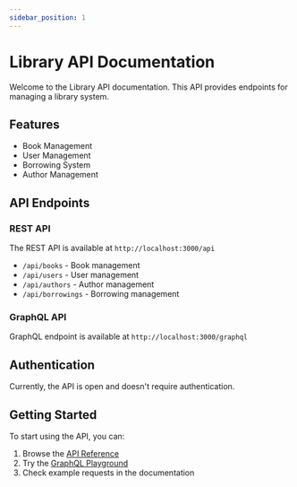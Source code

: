 ```yaml
---
sidebar_position: 1
---
```


# Library API Documentation

Welcome to the Library API documentation. This API provides endpoints for managing a library system.

## Features

- Book Management
- User Management
- Borrowing System
- Author Management

## API Endpoints

### REST API

The REST API is available at `http://localhost:3000/api`

- `/api/books` - Book management
- `/api/users` - User management
- `/api/authors` - Author management
- `/api/borrowings` - Borrowing management

### GraphQL API

GraphQL endpoint is available at `http://localhost:3000/graphql`

## Authentication

Currently, the API is open and doesn't require authentication.

## Getting Started

To start using the API, you can:

1. Browse the [API Reference](/api-docs)
2. Try the [GraphQL Playground](/graphql)
3. Check example requests in the documentation 